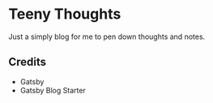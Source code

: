 # Teeny Thoughts

Just a simply blog for me to pen down thoughts and notes.

## Credits

- Gatsby
- Gatsby Blog Starter
